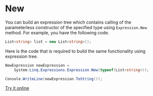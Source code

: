 # New

You can build an expression tree which contains calling of the parameterless constructor of the specified type using `Expression.New` method. For example, you have the following code.

```csharp
List<string> list = new List<string>();
```

Here is the code that is required to build the same functionality using expression tree. 

```csharp
NewExpression newExpression =
    System.Linq.Expressions.Expression.New(typeof(List<string>));

Console.WriteLine(newExpression.ToString());
```

[Try it online](https://dotnetfiddle.net/mXn9LZ)